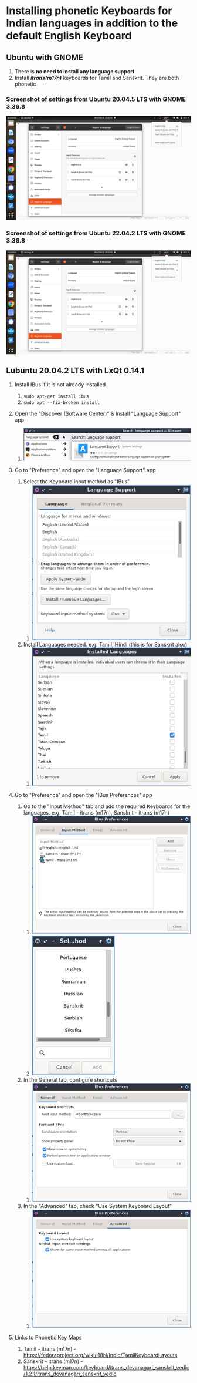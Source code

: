 # Installing phonetic Keyboards for Indian languages in addition to the default English Keyboard
## Ubuntu with GNOME
1. There is **no need to install any language support**
2. Install ***itrans(m17n)*** keyboards for Tamil and Sanskrit. They are both phonetic
### Screenshot of settings from Ubuntu 20.04.5 LTS with GNOME 3.36.8
![Alt text](Multi-Keyboard%20support%20in%20Ubuntu%2020-04-5.png "Multi-Keyboard support in Ubuntu 20-04-5")

### Screenshot of settings from Ubuntu 22.04.2 LTS with GNOME 3.36.8
![Alt text](Multi-Keyboard%20support%20in%20Ubuntu%2020-04-5.png "Multi-Keyboard support in Ubuntu 20-04-5")

## Lubuntu 20.04.2 LTS with LxQt 0.14.1

1. Install IBus if it is not already installed
    1. `sudo apt-get install ibus`
    1. `sudo apt --fix-broken install`

1. Open the "Discover (Software Center)" & Install "Language Support" app
    1. ![Alt text](Discover%20-%20Language%20Support.jpg "Discover - Language Support")

1. Go to "Preference" and open the "Language Support" app
    1. Select the Keyboard input method as "IBus"
        1. ![Alt text](Language%20Support%20-%20Language%20tab.jpg "Language Support - Language tab")
    1. Install Languages needed. e.g. Tamil, Hindi (this is for Sanskrit also)
        1. ![Alt text](Language%20Support%20-%20Installed%20Languages.jpg "Language Support - Installed Languages")
    

1. Go to "Preference" and open the "IBus Preferences" app
    1.  Go to the "Input Method" tab and add the required Keyboards for the languages. e.g. Tamil - itrans (m17n), Sanskrit - itrans (m17n)
        1. ![Alt text](IBus%20Input%20Method%20tab.jpg "IBus Input Method tab")
        2. ![Alt text](Select%20Language%20popup.jpg "Select Language Popup")
    1.  In the General tab, configure shortcuts
        1. ![Alt text](IBus%20General%20tab.jpg "IBus General tab")
    1.  In the "Advanced" tab, check "Use System Keyboard Layout"
        1. ![Alt text](IBus%20Advanced%20tab.jpg "IBus Advanced tab")


1. Links to Phonetic Key Maps
    1.  Tamil - itrans (m17n) - https://fedoraproject.org/wiki/I18N/Indic/TamilKeyboardLayouts 
    2.  Sanskrit - itrans (m17n) - https://help.keyman.com/keyboard/itrans_devanagari_sanskrit_vedic/1.2.1/itrans_devanagari_sanskrit_vedic
